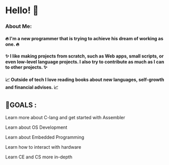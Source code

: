 # Hello! 🙌

### About Me:

#### 🔥 I'm a new programmer that is trying to achieve his dream of working as one. 🔥

#### ✨ I like making projects from scratch, such as Web apps, small scripts, or even low-level language projects. I also try to contribute as much as I can to other projects. ✨

#### 📈 Outside of tech I love reading books about new languages, self-growth and financial advises. 📈

## 🎯GOALS :

  Learn more about C-lang and get started with Assembler
  
  Learn about OS Development
  
  Learn about Embedded Programming
  
  Learn how to interact with hardware

  Learn CE and CS more in-depth

##
